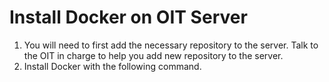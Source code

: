 # Install Docker on OIT Server
1. You will need to first add the necessary repository to the server. Talk to the OIT in charge to help you add new repository to the server.
2. Install Docker with the following command.
